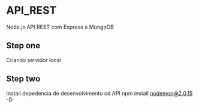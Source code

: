 # API_REST
 Node.js API REST com Express e MongoDB

## Step one 
 Criando servidor local

## Step two
 Install depedencia de desenvolvimento 
 cd API 
 npm install nodemon@2.0.15 -D

